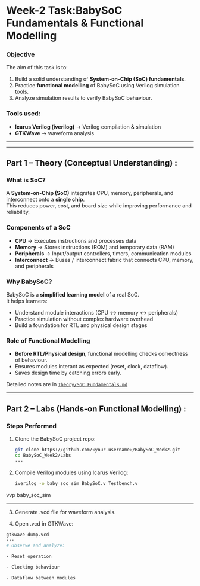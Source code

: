#  Week-2 Task:BabySoC Fundamentals & Functional Modelling

### Objective  
The aim of this task is to:  
1. Build a solid understanding of **System-on-Chip (SoC) fundamentals**.  
2. Practice **functional modelling** of BabySoC using Verilog simulation tools.  
3. Analyze simulation results to verify BabySoC behaviour.  

### Tools used:  
- **Icarus Verilog (iverilog)** → Verilog compilation & simulation  
- **GTKWave** → waveform analysis  

---


---

## Part 1 – Theory (Conceptual Understanding)  :

###  What is SoC?  
A **System-on-Chip (SoC)** integrates CPU, memory, peripherals, and interconnect onto a **single chip**.  
This reduces power, cost, and board size while improving performance and reliability.  

### Components of a SoC  
- **CPU** → Executes instructions and processes data  
- **Memory** → Stores instructions (ROM) and temporary data (RAM)  
- **Peripherals** → Input/output controllers, timers, communication modules  
- **Interconnect** → Buses / interconnect fabric that connects CPU, memory, and peripherals  

###  Why BabySoC?  
BabySoC is a **simplified learning model** of a real SoC.  
It helps learners:  
- Understand module interactions (CPU ↔ memory ↔ peripherals)  
- Practice simulation without complex hardware overhead  
- Build a foundation for RTL and physical design stages  

### Role of Functional Modelling  
- **Before RTL/Physical design**, functional modelling checks correctness of behaviour.  
- Ensures modules interact as expected (reset, clock, dataflow).  
- Saves design time by catching errors early.  

Detailed notes are in [`Theory/SoC_Fundamentals.md`](./Theory/SoC_Fundamentals.md)  

---

##  Part 2 – Labs (Hands-on Functional Modelling)  :

### Steps Performed  
1. Clone the BabySoC project repo: 
   ```bash
   git clone https://github.com/<your-username>/BabySoC_Week2.git
   cd BabySoC_Week2/Labs
   ---
2. Compile Verilog modules using Icarus Verilog:
   ```bash
   iverilog -o baby_soc_sim BabySoC.v Testbench.v
vvp baby_soc_sim

---
3. Generate .vcd file for waveform analysis.

4. Open .vcd in GTKWave:
   
  ```bash
 gtkwave dump.vcd
---
# Observe and analyze:

- Reset operation

- Clocking behaviour

- Dataflow between modules



   





